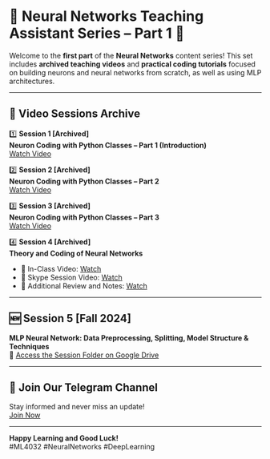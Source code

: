 # 🧠 **Neural Networks Teaching Assistant Series – Part 1** 🤖

Welcome to the **first part** of the **Neural Networks** content series! This set includes **archived teaching videos** and **practical coding tutorials** focused on building neurons and neural networks from scratch, as well as using MLP architectures.

---

## 🎥 **Video Sessions Archive**

1️⃣ **Session 1 [Archived]**  
**Neuron Coding with Python Classes – Part 1 (Introduction)**  
[Watch Video](https://t.me/c/1937909972/55)

2️⃣ **Session 2 [Archived]**  
**Neuron Coding with Python Classes – Part 2**  
[Watch Video](https://t.me/c/1937909972/58)

3️⃣ **Session 3 [Archived]**  
**Neuron Coding with Python Classes – Part 3**  
[Watch Video](https://t.me/c/1937909972/59)

4️⃣ **Session 4 [Archived]**  
**Theory and Coding of Neural Networks**  
- 🏫 In-Class Video: [Watch](https://t.me/c/1937909972/131)  
- 💬 Skype Session Video: [Watch](https://t.me/c/1937909972/132)  
- 📌 Additional Review and Notes: [Watch](https://t.me/c/1937909972/133)

---

## 🆕 **Session 5 [Fall 2024]**

**MLP Neural Network: Data Preprocessing, Splitting, Model Structure & Techniques**  
📂 [Access the Session Folder on Google Drive](https://drive.google.com/drive/folders/1dYJxbeNEugYu3n8-UHF0zFv5mOZ4g32v)

---

## 📣 **Join Our Telegram Channel**

Stay informed and never miss an update!  
[Join Now](https://t.me/+5palM1_8MvtjMDVk)

---

**Happy Learning and Good Luck!**  
#ML4032 #NeuralNetworks #DeepLearning
